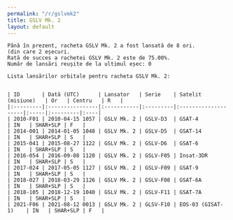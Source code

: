 ```yaml
---
permalink: "/r/gslvmk2"
title: GSLV Mk. 2
layout: default
---
```


    Până în prezent, racheta GSLV Mk. 2 a fost lansată de 8 ori.
    (din care 2 eșecuri.
    Rată de succes a rachetei GSLV Mk. 2 este de 75.00%.
    Număr de lansări reușite de la ultimul eșec: 0
    
    Lista lansărilor orbitale pentru racheta GSLV Mk. 2:
    
    
    | ID       | Dată (UTC)      | Lansator   | Serie    | Satelit (misiune)   | Or   | Centru   | R   |
    |:---------|:----------------|:-----------|:---------|:--------------------|:-----|:---------|:----|
    | 2010-F01 | 2010-04-15 1057 | GSLV Mk. 2 | GSLV-D3  | GSAT-4              | IN   | SHAR+SLP | F   |
    | 2014-001 | 2014-01-05 1048 | GSLV Mk. 2 | GSLV-D5  | GSAT-14             | IN   | SHAR+SLP | S   |
    | 2015-041 | 2015-08-27 1122 | GSLV Mk. 2 | GSLV-D6  | GSAT-6              | IN   | SHAR+SLP | S   |
    | 2016-054 | 2016-09-08 1120 | GSLV Mk. 2 | GSLV-F05 | Insat-3DR           | IN   | SHAR+SLP | S   |
    | 2017-024 | 2017-05-05 1127 | GSLV Mk. 2 | GSLV-F09 | GSAT-9              | IN   | SHAR+SLP | S   |
    | 2018-027 | 2018-03-29 1126 | GSLV Mk. 2 | GSLV-F08 | GSAT-6A             | IN   | SHAR+SLP | S   |
    | 2018-105 | 2018-12-19 1040 | GSLV Mk. 2 | GSLV-F11 | GSAT-7A             | IN   | SHAR+SLP | S   |
    | 2021-F06 | 2021-08-12 0013 | GSLV Mk. 2 | GLSV-F10 | EOS-03 (GISAT-1)    | IN   | SHAR+SLP | F   |

